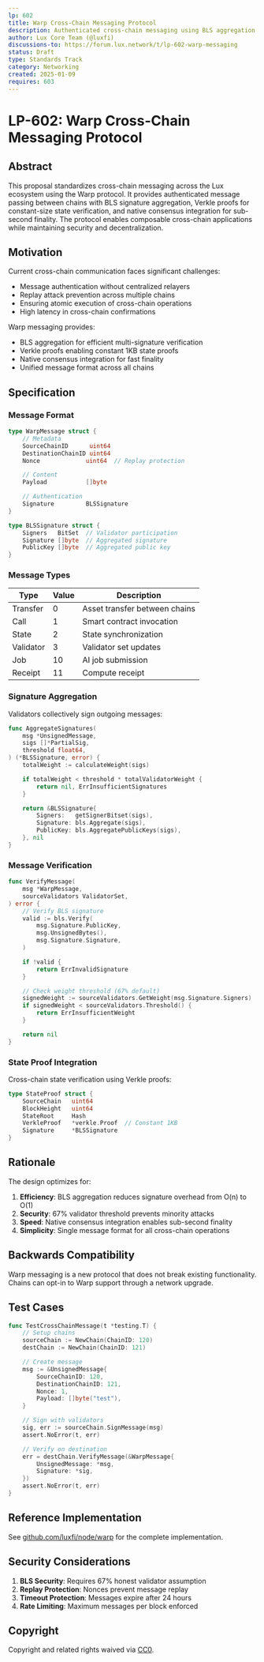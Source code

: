 ```yaml
---
lp: 602
title: Warp Cross-Chain Messaging Protocol
description: Authenticated cross-chain messaging using BLS aggregation and Verkle proofs for sub-second finality
author: Lux Core Team (@luxfi)
discussions-to: https://forum.lux.network/t/lp-602-warp-messaging
status: Draft
type: Standards Track
category: Networking
created: 2025-01-09
requires: 603
---
```


# LP-602: Warp Cross-Chain Messaging Protocol

## Abstract

This proposal standardizes cross-chain messaging across the Lux ecosystem using the Warp protocol. It provides authenticated message passing between chains with BLS signature aggregation, Verkle proofs for constant-size state verification, and native consensus integration for sub-second finality. The protocol enables composable cross-chain applications while maintaining security and decentralization.

## Motivation

Current cross-chain communication faces significant challenges:
- Message authentication without centralized relayers
- Replay attack prevention across multiple chains
- Ensuring atomic execution of cross-chain operations
- High latency in cross-chain confirmations

Warp messaging provides:
- BLS aggregation for efficient multi-signature verification
- Verkle proofs enabling constant 1KB state proofs
- Native consensus integration for fast finality
- Unified message format across all chains

## Specification

### Message Format

```go
type WarpMessage struct {
    // Metadata
    SourceChainID      uint64
    DestinationChainID uint64
    Nonce             uint64  // Replay protection

    // Content
    Payload           []byte

    // Authentication
    Signature         BLSSignature
}

type BLSSignature struct {
    Signers   BitSet  // Validator participation
    Signature []byte  // Aggregated signature
    PublicKey []byte  // Aggregated public key
}
```

### Message Types

| Type | Value | Description |
|------|-------|-------------|
| Transfer | 0 | Asset transfer between chains |
| Call | 1 | Smart contract invocation |
| State | 2 | State synchronization |
| Validator | 3 | Validator set updates |
| Job | 10 | AI job submission |
| Receipt | 11 | Compute receipt |

### Signature Aggregation

Validators collectively sign outgoing messages:

```go
func AggregateSignatures(
    msg *UnsignedMessage,
    sigs []*PartialSig,
    threshold float64,
) (*BLSSignature, error) {
    totalWeight := calculateWeight(sigs)

    if totalWeight < threshold * totalValidatorWeight {
        return nil, ErrInsufficientSignatures
    }

    return &BLSSignature{
        Signers:   getSignerBitset(sigs),
        Signature: bls.Aggregate(sigs),
        PublicKey: bls.AggregatePublicKeys(sigs),
    }, nil
}
```

### Message Verification

```go
func VerifyMessage(
    msg *WarpMessage,
    sourceValidators ValidatorSet,
) error {
    // Verify BLS signature
    valid := bls.Verify(
        msg.Signature.PublicKey,
        msg.UnsignedBytes(),
        msg.Signature.Signature,
    )

    if !valid {
        return ErrInvalidSignature
    }

    // Check weight threshold (67% default)
    signedWeight := sourceValidators.GetWeight(msg.Signature.Signers)
    if signedWeight < sourceValidators.Threshold() {
        return ErrInsufficientWeight
    }

    return nil
}
```

### State Proof Integration

Cross-chain state verification using Verkle proofs:

```go
type StateProof struct {
    SourceChain   uint64
    BlockHeight   uint64
    StateRoot     Hash
    VerkleProof   *verkle.Proof  // Constant 1KB
    Signature     *BLSSignature
}
```

## Rationale

The design optimizes for:

1. **Efficiency**: BLS aggregation reduces signature overhead from O(n) to O(1)
2. **Security**: 67% validator threshold prevents minority attacks
3. **Speed**: Native consensus integration enables sub-second finality
4. **Simplicity**: Single message format for all cross-chain operations

## Backwards Compatibility

Warp messaging is a new protocol that does not break existing functionality. Chains can opt-in to Warp support through a network upgrade.

## Test Cases

```go
func TestCrossChainMessage(t *testing.T) {
    // Setup chains
    sourceChain := NewChain(ChainID: 120)
    destChain := NewChain(ChainID: 121)

    // Create message
    msg := &UnsignedMessage{
        SourceChainID: 120,
        DestinationChainID: 121,
        Nonce: 1,
        Payload: []byte("test"),
    }

    // Sign with validators
    sig, err := sourceChain.SignMessage(msg)
    assert.NoError(t, err)

    // Verify on destination
    err = destChain.VerifyMessage(&WarpMessage{
        UnsignedMessage: *msg,
        Signature: *sig,
    })
    assert.NoError(t, err)
}
```

## Reference Implementation

See [github.com/luxfi/node/warp](https://github.com/luxfi/node/tree/main/warp) for the complete implementation.

## Security Considerations

1. **BLS Security**: Requires 67% honest validator assumption
2. **Replay Protection**: Nonces prevent message replay
3. **Timeout Protection**: Messages expire after 24 hours
4. **Rate Limiting**: Maximum messages per block enforced

## Copyright

Copyright and related rights waived via [CC0](../LICENSE.md).